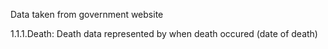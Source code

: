 Data taken from government website

1.1.1.Death:
Death data represented by when death occured (date of death) 
